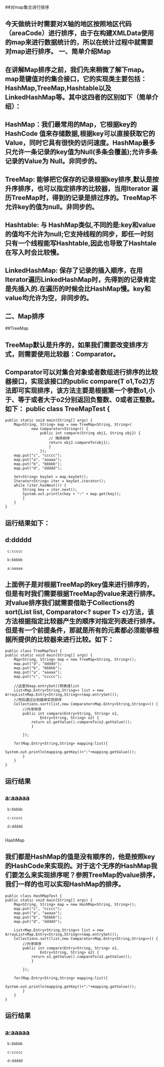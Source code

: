 ##对map集合进行排序

##
## 今天做统计时需要对X轴的地区按照地区代码（areaCode）进行排序，由于在构建XMLData使用的map来进行数据统计的，所以在统计过程中就需要对map进行排序。  一、简单介绍Map  

##
## 在讲解Map排序之前，我们先来稍微了解下map。map是键值对的集合接口，它的实现类主要包括：HashMap,TreeMap,Hashtable以及LinkedHashMap等。其中这四者的区别如下（简单介绍）：  

##
## HashMap：我们最常用的Map，它根据key的HashCode 值来存储数据,根据key可以直接获取它的Value，同时它具有很快的访问速度。HashMap最多只允许一条记录的key值为Null(多条会覆盖);允许多条记录的Value为 Null。非同步的。  

##
## TreeMap: 能够把它保存的记录根据key排序,默认是按升序排序，也可以指定排序的比较器，当用Iterator 遍历TreeMap时，得到的记录是排过序的。TreeMap不允许key的值为null。非同步的。  

##
## Hashtable: 与 HashMap类似,不同的是:key和value的值均不允许为null;它支持线程的同步，即任一时刻只有一个线程能写Hashtable,因此也导致了Hashtale在写入时会比较慢。  

##
## LinkedHashMap: 保存了记录的插入顺序，在用Iterator遍历LinkedHashMap时，先得到的记录肯定是先插入的.在遍历的时候会比HashMap慢。key和value均允许为空，非同步的。  

##
##  二、Map排序  
##TreeMap  

##
## TreeMap默认是升序的，如果我们需要改变排序方式，则需要使用比较器：Comparator。  

##
## Comparator可以对集合对象或者数组进行排序的比较器接口，实现该接口的public compare(T o1,To2)方法即可实现排序，该方法主要是根据第一个参数o1,小于、等于或者大于o2分别返回负整数、0或者正整数。如下：     	public class TreeMapTest {    public static void main(String[] args) {        Map<String, String> map = new TreeMap<String, String>(                new Comparator<String>() {                    public int compare(String obj1, String obj2) {                        // 降序排序                        return obj2.compareTo(obj1);                    	}                	});        map.put("c", "ccccc");        map.put("a", "aaaaa");        map.put("b", "bbbbb");        map.put("d", "ddddd");                Set<String> keySet = map.keySet();        Iterator<String> iter = keySet.iterator();        while (iter.hasNext()) {            String key = iter.next();            System.out.println(key + ":" + map.get(key));        	}    	}	}

##
## 运行结果如下：

##
## d:ddddd      c:ccccc      b:bbbbb      a:aaaaa

##
## 上面例子是对根据TreeMap的key值来进行排序的，但是有时我们需要根据TreeMap的value来进行排序。对value排序我们就需要借助于Collections的sort(List<T> list, Comparator<? super T> c)方法，该方法根据指定比较器产生的顺序对指定列表进行排序。但是有一个前提条件，那就是所有的元素都必须能够根据所提供的比较器来进行比较。如下：  	public class TreeMapTest {    public static void main(String[] args) {        Map<String, String> map = new TreeMap<String, String>();        map.put("d", "ddddd");        map.put("b", "bbbbb");        map.put("a", "aaaaa");        map.put("c", "ccccc");                //这里将map.entrySet()转换成list        List<Map.Entry<String,String>> list = new ArrayList<Map.Entry<String,String>>(map.entrySet());        //然后通过比较器来实现排序        Collections.sort(list,new Comparator<Map.Entry<String,String>>() {            //升序排序            public int compare(Entry<String, String> o1,                    Entry<String, String> o2) {                return o1.getValue().compareTo(o2.getValue());            	}                    	});                for(Map.Entry<String,String> mapping:list){                System.out.println(mapping.getKey()+":"+mapping.getValue());           	}     	}	}

##
## 运行结果

##
## a:aaaaa     b:bbbbb     c:ccccc     d:ddddd

##
##HashMap

##
## 我们都是HashMap的值是没有顺序的，他是按照key的HashCode来实现的。对于这个无序的HashMap我们要怎么来实现排序呢？参照TreeMap的value排序，我们一样的也可以实现HashMap的排序。  	public class HashMapTest {    public static void main(String[] args) {        Map<String, String> map = new HashMap<String, String>();        map.put("c", "ccccc");        map.put("a", "aaaaa");        map.put("b", "bbbbb");        map.put("d", "ddddd");                List<Map.Entry<String,String>> list = new ArrayList<Map.Entry<String,String>>(map.entrySet());        Collections.sort(list,new Comparator<Map.Entry<String,String>>() {            //升序排序            public int compare(Entry<String, String> o1,                    Entry<String, String> o2) {                return o1.getValue().compareTo(o2.getValue());            	}                    	});                for(Map.Entry<String,String> mapping:list){                System.out.println(mapping.getKey()+":"+mapping.getValue());           	}      	}	}

##
## 运行结果

##
## a:aaaaa     b:bbbbb     c:ccccc     d:ddddd

##
##

##
##
